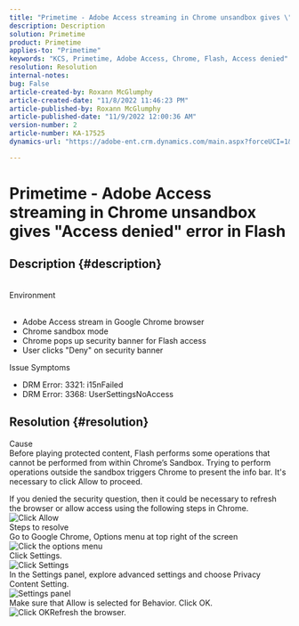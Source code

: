 ```yaml
---
title: "Primetime - Adobe Access streaming in Chrome unsandbox gives \"Access denied\" error in Flash"
description: Description
solution: Primetime
product: Primetime
applies-to: "Primetime"
keywords: "KCS, Primetime, Adobe Access, Chrome, Flash, Access denied"
resolution: Resolution
internal-notes: 
bug: False
article-created-by: Roxann McGlumphy
article-created-date: "11/8/2022 11:46:23 PM"
article-published-by: Roxann McGlumphy
article-published-date: "11/9/2022 12:00:36 AM"
version-number: 2
article-number: KA-17525
dynamics-url: "https://adobe-ent.crm.dynamics.com/main.aspx?forceUCI=1&pagetype=entityrecord&etn=knowledgearticle&id=a11bbe88-bf5f-ed11-9561-6045bd006c82"

---
```

# Primetime - Adobe Access streaming in Chrome unsandbox gives "Access denied" error in Flash

## Description {#description}

<br>Environment<br><br>
- Adobe Access stream in Google Chrome browser
- Chrome sandbox mode
- Chrome pops up security banner for Flash access
- User clicks "Deny" on security banner



Issue Symptoms
- DRM Error: 3321: i15nFailed
- DRM Error: 3368: UserSettingsNoAccess



## Resolution {#resolution}

Cause<br>
Before playing protected content, Flash performs some operations that cannot be performed from within Chrome’s Sandbox. Trying to perform operations outside the sandbox triggers Chrome to present the info bar. It's necessary to click Allow to proceed.

If you denied the security question, then it could be necessary to refresh the browser or allow access using the following steps in Chrome.
![Click Allow](https://helpx.adobe.com/content/dam/help/en/adobe-access/kb/error-3321/jcr%3acontent/main-pars/image/chrome_infobar.png "Click Allow")<br>Steps to resolve<br>
Go to Google Chrome, Options menu at top right of the screen
![Click the options menu](https://helpx.adobe.com/content/dam/help/en/adobe-access/kb/error-3321/jcr%3acontent/main-pars/procedure/proc_par/step_0/step_par/image/setting_menu.png "Click the options menu")<br>Click Settings.<br>![Click Settings](https://helpx.adobe.com/content/dam/help/en/adobe-access/kb/error-3321/jcr%3acontent/main-pars/procedure/proc_par/step_1/step_par/image/3.jpg "Click Settings")<br>In the Settings panel, explore advanced settings and choose Privacy  Content Setting.<br>![Settings panel](https://helpx.adobe.com/content/dam/help/en/adobe-access/kb/error-3321/jcr%3acontent/main-pars/procedure/proc_par/step_2/step_par/image/5.jpg "Settings panel")<br>Make sure that Allow is selected for Behavior. Click OK.<br>![Click OK](https://helpx.adobe.com/content/dam/help/en/adobe-access/kb/error-3321/jcr%3acontent/main-pars/procedure/proc_par/step_3/step_par/image/unsandbox_settings.png "Click OK")Refresh the browser.

<br> <br> 